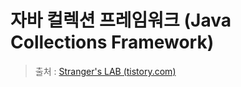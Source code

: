 # 자바 컬렉션 프레임워크 (Java Collections Framework)

>  출처 : [Stranger's LAB (tistory.com)](https://st-lab.tistory.com/142?category=856997)

